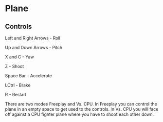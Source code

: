 # Plane
## Controls
Left and Right Arrows - Roll

Up and Down Arrows - Pitch

X and C - Yaw

Z - Shoot

Space Bar - Accelerate

LCtrl - Brake

R - Restart


There are two modes Freeplay and Vs. CPU. In Freeplay you can control the plane in an empty space to get used to the controls. In Vs. CPU you will face off against a CPU fighter plane where you have to shoot each other down. 
